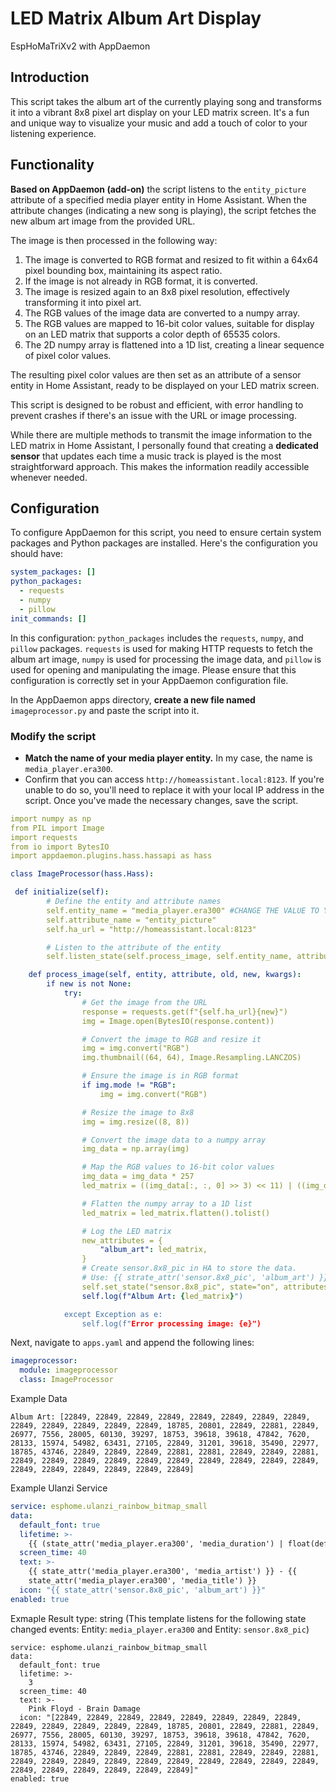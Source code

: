 # LED Matrix Album Art Display 
EspHoMaTriXv2 with AppDaemon

## Introduction

This script takes the album art of the currently playing song and transforms it into a vibrant 8x8 pixel art display on your LED matrix screen. It's a fun and unique way to visualize your music and add a touch of color to your listening experience.

## Functionality

**Based on AppDaemon (add-on)** the script listens to the `entity_picture` attribute of a specified media player entity in Home Assistant. When the attribute changes (indicating a new song is playing), the script fetches the new album art image from the provided URL.

The image is then processed in the following way:

1. The image is converted to RGB format and resized to fit within a 64x64 pixel bounding box, maintaining its aspect ratio.
2. If the image is not already in RGB format, it is converted.
3. The image is resized again to an 8x8 pixel resolution, effectively transforming it into pixel art.
4. The RGB values of the image data are converted to a numpy array.
5. The RGB values are mapped to 16-bit color values, suitable for display on an LED matrix that supports a color depth of 65535 colors.
6. The 2D numpy array is flattened into a 1D list, creating a linear sequence of pixel color values.

The resulting pixel color values are then set as an attribute of a sensor entity in Home Assistant, ready to be displayed on your LED matrix screen.

This script is designed to be robust and efficient, with error handling to prevent crashes if there's an issue with the URL or image processing.

While there are multiple methods to transmit the image information to the LED matrix in Home Assistant, I personally found that creating a **dedicated sensor** that updates each time a music track is played is the most straightforward approach. This makes the information readily accessible whenever needed.

## Configuration
To configure AppDaemon for this script, you need to ensure certain system packages and Python packages are installed. Here's the configuration you should have:

```yaml
system_packages: []
python_packages:
  - requests
  - numpy
  - pillow
init_commands: []
```

In this configuration: `python_packages` includes the `requests`, `numpy`, and `pillow` packages. `requests` is used for making HTTP requests to fetch the album art image, `numpy` is used for processing the image data, and `pillow` is used for opening and manipulating the image.
Please ensure that this configuration is correctly set in your AppDaemon configuration file. 


In the AppDaemon apps directory, **create a new file named** `imageprocessor.py` and paste the script into it.

### Modify the script
- **Match the name of your media player entity.** In my case, the name is `media_player.era300`.
- Confirm that you can access `http://homeassistant.local:8123`. If you're unable to do so, you'll need to replace it with your local IP address in the script. 
Once you've made the necessary changes, save the script.
```yaml
import numpy as np
from PIL import Image
import requests
from io import BytesIO
import appdaemon.plugins.hass.hassapi as hass

class ImageProcessor(hass.Hass):

 def initialize(self):
        # Define the entity and attribute names
        self.entity_name = "media_player.era300" #CHANGE THE VALUE TO YOUR ENTITY NAME!
        self.attribute_name = "entity_picture"
        self.ha_url = "http://homeassistant.local:8123"

        # Listen to the attribute of the entity
        self.listen_state(self.process_image, self.entity_name, attribute=self.attribute_name)

    def process_image(self, entity, attribute, old, new, kwargs):
        if new is not None:
            try:
                # Get the image from the URL
                response = requests.get(f"{self.ha_url}{new}")
                img = Image.open(BytesIO(response.content))

                # Convert the image to RGB and resize it
                img = img.convert("RGB")
                img.thumbnail((64, 64), Image.Resampling.LANCZOS)

                # Ensure the image is in RGB format
                if img.mode != "RGB":
                    img = img.convert("RGB")

                # Resize the image to 8x8
                img = img.resize((8, 8))

                # Convert the image data to a numpy array
                img_data = np.array(img)

                # Map the RGB values to 16-bit color values
                img_data = img_data * 257
                led_matrix = ((img_data[:, :, 0] >> 3) << 11) | ((img_data[:, :, 1] >> 2) << 5) | (img_data[:, :, 2] >> 3)

                # Flatten the numpy array to a 1D list
                led_matrix = led_matrix.flatten().tolist()

                # Log the LED matrix
                new_attributes = {
                    "album_art": led_matrix,
                }
                # Create sensor.8x8_pic in HA to store the data. 
                # Use: {{ strate_attr('sensor.8x8_pic', 'album_art') }} 
                self.set_state("sensor.8x8_pic", state="on", attributes=new_attributes)
                self.log(f"Album Art: {led_matrix}")

            except Exception as e:
                self.log(f"Error processing image: {e}")
```
Next, navigate to `apps.yaml` and append the following lines:
```yaml
imageprocessor:
  module: imageprocessor
  class: ImageProcessor
```
Example Data
```log
Album Art: [22849, 22849, 22849, 22849, 22849, 22849, 22849, 22849, 22849, 22849, 22849, 22849, 22849, 18785, 20801, 22849, 22881, 22849, 26977, 7556, 28005, 60130, 39297, 18753, 39618, 39618, 47842, 7620, 28133, 15974, 54982, 63431, 27105, 22849, 31201, 39618, 35490, 22977, 18785, 43746, 22849, 22849, 22849, 22881, 22881, 22849, 22849, 22881, 22849, 22849, 22849, 22849, 22849, 22849, 22849, 22849, 22849, 22849, 22849, 22849, 22849, 22849, 22849, 22849]
```
Example Ulanzi Service
```yaml
service: esphome.ulanzi_rainbow_bitmap_small
data:
  default_font: true
  lifetime: >-
    {{ (state_attr('media_player.era300', 'media_duration') | float(default=0) / 60) | int(default=1) if state_attr('media_player.era300', 'media_duration') is not none else 4 }}
  screen_time: 40
  text: >-
    {{ state_attr('media_player.era300', 'media_artist') }} - {{
    state_attr('media_player.era300', 'media_title') }}
  icon: "{{ state_attr('sensor.8x8_pic', 'album_art') }}"
enabled: true
```
Exmaple Result type: string (This template listens for the following state changed events: Entity: `media_player.era300` and Entity: `sensor.8x8_pic`)
```log
service: esphome.ulanzi_rainbow_bitmap_small
data:
  default_font: true
  lifetime: >-
    3
  screen_time: 40
  text: >-
    Pink Floyd - Brain Damage
  icon: "[22849, 22849, 22849, 22849, 22849, 22849, 22849, 22849, 22849, 22849, 22849, 22849, 22849, 18785, 20801, 22849, 22881, 22849, 26977, 7556, 28005, 60130, 39297, 18753, 39618, 39618, 47842, 7620, 28133, 15974, 54982, 63431, 27105, 22849, 31201, 39618, 35490, 22977, 18785, 43746, 22849, 22849, 22849, 22881, 22881, 22849, 22849, 22881, 22849, 22849, 22849, 22849, 22849, 22849, 22849, 22849, 22849, 22849, 22849, 22849, 22849, 22849, 22849, 22849]"
enabled: true
```
